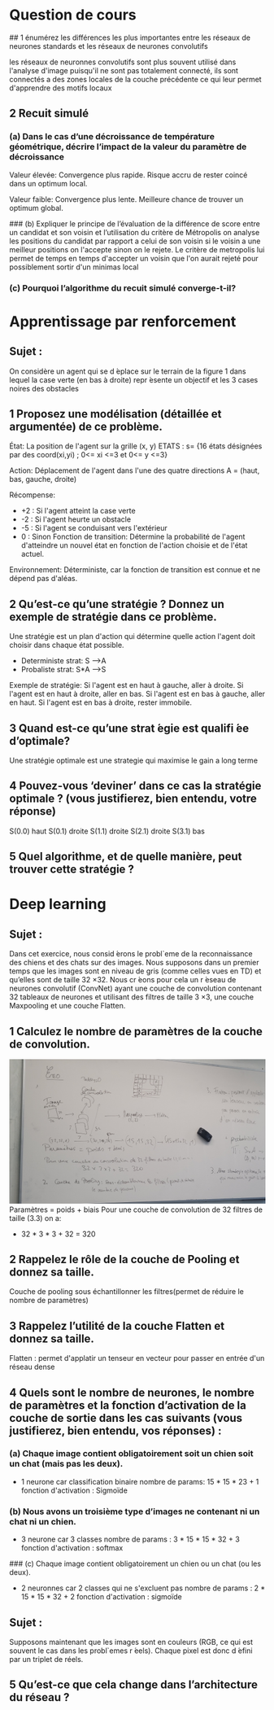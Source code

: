 # Question de cours
## 1 énumérez les différences les plus importantes entre les réseaux de neurones standards et les réseaux de neurones convolutifs

les réseaux de neuronnes convolutifs sont plus souvent utilisé dans l'analyse d'image puisqu'il ne sont pas totalement connecté, ils sont connectés a des zones locales de la couche précédente ce qui leur permet d'apprendre des  motifs locaux

## 2 Recuit simulé
### (a) Dans le cas d’une décroissance de température géométrique, décrire l’impact de la valeur du paramètre de décroissance 

Valeur élevée:
    Convergence plus rapide.
    Risque accru de rester coincé dans un optimum local.

Valeur faible:
    Convergence plus lente.
    Meilleure chance de trouver un optimum global.

### (b) Expliquer le principe de l’évaluation de la différence de score entre un candidat et son voisin et l’utilisation du critère de Métropolis
on analyse les positions du candidat par rapport a celui de son voisin si le voisin a une meilleur positions on l'accepte sinon on le rejete.
Le critère de metropolis lui permet de temps en temps d'accepter un voisin que l'on aurait rejeté pour possiblement sortir d'un minimas local

### (c) Pourquoi l’algorithme du recuit simulé converge-t-il?

# Apprentissage par renforcement

## Sujet :
On considère un agent qui se d ́eplace sur le terrain de la figure 1 dans lequel la case verte (en bas à droite) repr ́esente un objectif et les 3 cases noires des obstacles

## 1 Proposez une modélisation (détaillée et argumentée) de ce problème.

État: La position de l'agent sur la grille (x, y)
ETATS : s= {16 états désignées par des coord(xi,yi) ; 0<= xi <=3 et 0<= y <=3}

Action: Déplacement de l'agent dans l'une des quatre directions A = (haut, bas, gauche, droite) 


Récompense:
- +2 : Si l'agent atteint la case verte
- -2 : Si l'agent heurte un obstacle 
- -5 : Si l'agent se conduisant vers l'extérieur
- 0 : Sinon
Fonction de transition: Détermine la probabilité de l'agent d'atteindre un nouvel état en fonction de l'action choisie et de l'état actuel.

Environnement: Déterministe, car la fonction de transition est connue et ne dépend pas d'aléas.

## 2 Qu’est-ce qu’une stratégie ? Donnez un exemple de stratégie dans ce problème.
Une stratégie est un plan d'action qui détermine quelle action l'agent doit choisir dans chaque état possible.
+ Deterministe
strat: S -->A
+ Probaliste 
strat: S*A -->S

Exemple de stratégie:
Si l'agent est en haut à gauche, aller à droite.
Si l'agent est en haut à droite, aller en bas.
Si l'agent est en bas à gauche, aller en haut.
Si l'agent est en bas à droite, rester immobile.

## 3 Quand est-ce qu’une strat ́egie est qualifi ́ee d’optimale?
Une stratégie optimale est une strategie qui maximise le gain a long terme

## 4 Pouvez-vous ‘deviner’ dans ce cas la stratégie optimale ? (vous justifierez, bien entendu, votre réponse)
S(0.0) haut
S(0.1) droite
S(1.1) droite
S(2.1) droite
S(3.1) bas

## 5 Quel algorithme, et de quelle manière, peut trouver cette stratégie ?


# Deep learning

## Sujet :
Dans cet exercice, nous consid ́erons le probl`eme de la reconnaissance des chiens et des chats sur des images. Nous supposons dans un premier temps que les images sont en niveau de gris (comme celles vues en TD) et qu’elles sont de taille 32 ×32. Nous cr ́eons pour cela un r ́eseau de neurones convolutif (ConvNet) ayant une couche de convolution contenant 32 tableaux de neurones et utilisant des filtres de taille 3 ×3, une couche Maxpooling et une couche Flatten.

## 1 Calculez le nombre de paramètres de la couche de convolution.
![Correction 1](correctionIA.jpg "Dessin de correction")
Paramètres = poids + biais
Pour une couche de convolution de 32 filtres de taille (3.3) on a:
- 32 * 3 * 3 + 32 = 320

## 2 Rappelez le rôle de la couche de Pooling et donnez sa taille.
Couche de pooling sous échantillonner les filtres(permet de réduire le nombre de paramètres)

## 3 Rappelez l’utilité de la couche Flatten et donnez sa taille.
Flatten : permet d'applatir un tenseur en vecteur pour passer en entrée d'un réseau dense

## 4 Quels sont le nombre de neurones, le nombre de paramètres et la fonction d’activation de la couche de sortie dans les cas suivants (vous justifierez, bien entendu, vos réponses) :

### (a) Chaque image contient obligatoirement soit un chien soit un chat (mais pas les deux).
+ 1 neurone car classification binaire 
nombre de params: 15 * 15 * 23 + 1
fonction d'activation : Sigmoïde

### (b) Nous avons un troisième type d’images ne contenant ni un chat ni un chien.
- 3 neurone car 3 classes
nombre de params : 3 * 15 * 15 * 32 + 3
fonction d'activation : softmax

### (c) Chaque image contient obligatoirement un chien ou un chat (ou les deux). 
+ 2 neuronnes car 2 classes qui ne s'excluent pas
nombre de params : 2 * 15 * 15 * 32 + 2
fonction d'activation : sigmoïde

## Sujet : 
Supposons maintenant que les images sont en couleurs (RGB, ce qui est souvent le cas dans les probl`emes r ́eels). Chaque pixel est donc d ́efini par un triplet de réels.

## 5 Qu’est-ce que cela change dans l’architecture du réseau ?

